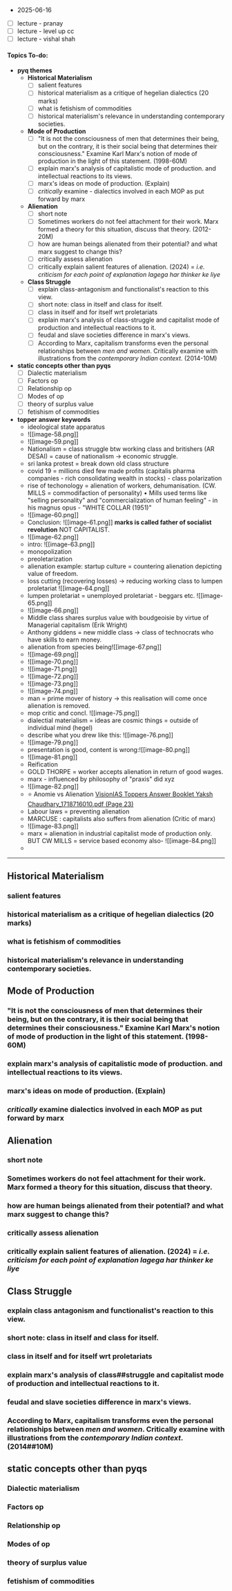 * 2025-06-16

- [ ] lecture - pranay
- [ ] lecture - level up cc
- [ ] lecture - vishal shah
#### Topics To-do: 
- **pyq themes**
	- **Historical Materialism**
		- [ ] salient features
		- [ ] historical materialism as a critique of hegelian dialectics (20 marks)
		- [ ] what is fetishism of commodities 
		- [ ] historical materialism's relevance in understanding contemporary societies.
	- **Mode of Production**
		- [ ] "It is not the consciousness of men that determines their being, but on the contrary, it is their social being that determines their consciousness." Examine Karl Marx's notion of mode of production in the light of this statement. (1998-60M)
		- [ ] explain marx's analysis of capitalistic mode of production. and intellectual reactions to its views.
		- [ ] marx's ideas on mode of production. (Explain)
		- [ ] *critically* examine - dialectics involved in each MOP as put forward by marx
	- **Alienation** 
		- [ ] short note
		- [ ] Sometimes workers do not feel attachment for their work. Marx formed a theory for this situation, discuss that theory. (2012-20M)
		- [ ] how are human beings alienated from their potential? and what marx suggest to change this?
		- [ ] critically assess alienation
		- [ ] critically explain salient features of alienation. (2024) = *i.e. criticism for each point of explanation lagega har thinker ke liye* 
	- **Class Struggle**
		- [ ] explain class-antagonism and functionalist's reaction to this view.
		- [ ] short note: class in itself and class for itself.
		- [ ] class in itself and for itself wrt proletariats 
		- [ ] explain marx's analysis of class-struggle and capitalist mode of production and intellectual reactions to it. 
		- [ ] feudal and slave societies difference in marx's views.
		- [ ] According to Marx, capitalism transforms even the personal relationships between *men and women*. Critically examine with illustrations from the *contemporary Indian context*. (2014-10M)
- **static concepts other than pyqs**
	- [ ] Dialectic materialism
	- [ ] Factors op
	- [ ] Relationship op
	- [ ] Modes of op
	- [ ] theory of surplus value
	- [ ] fetishism of commodities 
- **topper answer keywords**
	- ideological state apparatus
	- ![[image-58.png]]
	- ![[image-59.png]]
	- Nationalism = class struggle btw working class and britishers (AR DESAI) = cause of nationalism -> economic struggle. 
	- sri lanka protest = break down old class structure
	- covid 19 = millions died few made profits (capitalis pharma companies - rich consolidating wealth in stocks) - class polarization 
	- rise of techonology = alienation of workers, dehumanisation. (CW. MILLS = commodifaction of personality) • Mills used terms like "selling personality" and "commercialization of human feeling" - in his magnus opus - "WHITE COLLAR (1951)"
	- ![[image-60.png]]
	- Conclusion: ![[image-61.png]] **marks is called father of socialist revolution** NOT CAPITALIST.
	-  ![[image-62.png]]
	- intro: ![[image-63.png]]
	- monopolization
	- preoletarization
	-  alienation example: startup culture = countering alienation depicting value of freedom.
	- loss cutting (recovering losses) -> reducing working class to lumpen proletariat ![[image-64.png]] 
	- lumpen proletariat = unemployed proletariat - beggars etc. ![[image-65.png]]
	- ![[image-66.png]]
	- Middle class shares surplus value with boudgeoisie by virtue of Managerial capitalism (Erik Wright)
	- Anthony giddens = new middle class → class of technocrats who have skills to earn money.
	- alienation from species being![[image-67.png]]
	- ![[image-69.png]]
	- ![[image-70.png]]
	- ![[image-71.png]]
	- ![[image-72.png]]
	- ![[image-73.png]]
	- ![[image-74.png]]
	- man = prime mover of history → this realisation will come once alienation is removed.
	- mop critic and concl. ![[image-75.png]]
	- dialectial materialism = ideas are cosmic things = outside of individual mind (hegel)
	- describe what you drew like this: ![[image-76.png]]
	- ![[image-79.png]]
	- presentation is good, content is wrong:![[image-80.png]]
	- ![[image-81.png]]
	- Reification
	- GOLD THORPE = worker accepts alienation in return of good wages.
	- marx - influenced by philosophy of "praxis" did xyz
	- ![[image-82.png]]
	- ⭐ Anomie vs Alienation [VisionIAS Toppers Answer Booklet Yaksh Chaudhary_1718716010.pdf (Page 23)](http://localhost:8080/open_pdf?file=C%3A%5CUsers%5CFO%5CDesktop%5CMaster%20Database%5CTopper%20Copies%5CSociology%5CSocio%20Answer%20Copies%20till%202023%20Mains%5CYaksh%20Chaudhary%20-%20Rank%20-%206%5Cyaksh%20chaudhary%5CVisionIAS%20Toppers%20Answer%20Booklet%20Yaksh%20Chaudhary_1718716010.pdf&page=23&term=Alienation)
	- Labour laws = preventing alienation
	- MARCUSE : capitalists also suffers from alienation (Critic of marx)
	- ![[image-83.png]]
	- marx = alienation in industrial capitalist mode of production only. BUT CW MILLS = service based economy also- ![[image-84.png]]
	- 


---
## **Historical Materialism**
### salient features
### historical materialism as a critique of hegelian dialectics (20 marks)
### what is fetishism of commodities 
### historical materialism's relevance in understanding contemporary societies.
## **Mode of Production**
### "It is not the consciousness of men that determines their being, but on the contrary, it is their social being that determines their consciousness." Examine Karl Marx's notion of mode of production in the light of this statement. (1998-60M)
### explain marx's analysis of capitalistic mode of production. and intellectual reactions to its views.
### marx's ideas on mode of production. (Explain)
### *critically* examine dialectics involved in each MOP as put forward by marx
## **Alienation** 
### short note
### Sometimes workers do not feel attachment for their work. Marx formed a theory for this situation, discuss that theory. 
### how are human beings alienated from their potential? and what marx suggest to change this?
### critically assess alienation
### critically explain salient features of alienation. (2024) = *i.e. criticism for each point of explanation lagega har thinker ke liye* 
## **Class Struggle**
### explain class antagonism and functionalist's reaction to this view.
### short note: class in itself and class for itself.
### class in itself and for itself wrt proletariats 
### explain marx's analysis of class##struggle and capitalist mode of production and intellectual reactions to it. 
### feudal and slave societies difference in marx's views.
### According to Marx, capitalism transforms even the personal relationships between *men and women*. Critically examine with illustrations from the *contemporary Indian context*. (2014##10M)
## **static concepts other than pyqs**
### Dialectic materialism
### Factors op
### Relationship op
### Modes of op
### theory of surplus value
### fetishism of commodities 